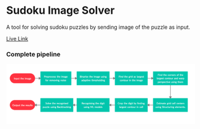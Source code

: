 # Sudoku Image Solver
A tool for solving sudoku puzzles by sending image of the puzzle as input.

[Live Link](http://104.215.248.88/sudoku)  

### Complete pipeline
![Complete Pipeline](Pipeline.png)  
